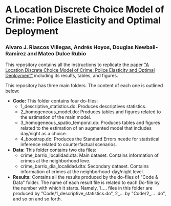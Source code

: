 # A Location Discrete Choice Model of Crime: Police Elasticity and Optimal Deployment
### Alvaro J. Riascos Villegas, Andrés Hoyos, Douglas Newball-Ramírez and Mateo Dulce Rubio
This repository contains all the instructions to replicate the paper ["A Location Discrete Choice Model of Crime: Police Elasticity and Optimal Deployment"](https://github.com/lgomezt/A-Location-Discrete-Choice-Model-of-Crime/blob/main/A%20Location%20Discrete%20Choice%20Modelo%20of%20Crime.pdf) including its results, tables, and figures.

This repository has three main folders. The content of each one is outlined below:
- **Code:** This folder contains four do-files:
  - 1_descriptive_statistics.do: Produces descriptives statistics.
  - 2_homogeneous_model.do: Produces tables and figures related to the estimation of the main model.
  - 3_homogeneous_spatio_temporal.do: Produces tables and figures related to the estimation of an augmented model that includes day/night as a choice.
  - 4_boostrap.do: Produces the Standard Errors neede for statistical inference related to counterfactual scenarios.
- **Data:** This folder contains two dta files:
  - crime_barrio_localidad.dta: Main dataset. Contains information of crimes at the neighborhood leve.
  - crime_barrio_dia_localidad.dta: Secondary dataset. Contains information of crimes at the neighborhood-day/night level. 
- **Results:** Contains all the results produced by the do-files of "Code & Data" folder. The name of each result file is related to each Do-file by the number with which it starts. Namely, 1_... files in this folder are produced by "Code/1_descriptive_statistics.do", 2_... by "Code/2_... .do", and so on and so forth.
